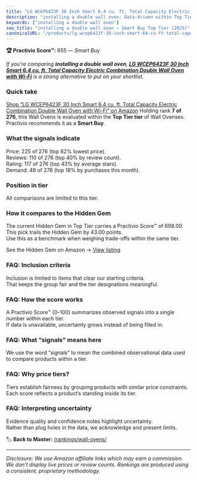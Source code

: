 ```yaml
---
title: "LG WCEP6423F 30 Inch Smart 6.4 cu. ft. Total Capacity Electric Combination Double Wall Oven with Wi-Fi"
description: "installing a double wall oven: Data-driven within Top Tier ranking using the Practivio Score™. Positioned by quality, value, demand, findability, momentum."
keywords: ["installing a double wall oven"]
seo_title: "installing a double wall oven — Smart Buy Top Tier (2025)"
canonicalURL: "/products/lg-wcep6423f-30-inch-smart-64-cu-ft-total-capacity-electric-combination-double-wall-oven-with-wi-fi-B0CJ8BWLHJ/"
---
```


**🏆 Practivio Score™:** 655 — _Smart Buy_


*If you're comparing **installing a double wall oven**, **[LG WCEP6423F 30 Inch Smart 6.4 cu. ft. Total Capacity Electric Combination Double Wall Oven with Wi-Fi](https://www.amazon.com/dp/B0CJ8BWLHJ?tag=practivio-20)** is a strong alternative to put on your shortlist.*
### Quick take
[Shop “LG WCEP6423F 30 Inch Smart 6.4 cu. ft. Total Capacity Electric Combination Double Wall Oven with Wi-Fi” on Amazon](https://www.amazon.com/dp/B0CJ8BWLHJ?tag=practivio-20)
Holding rank **7 of 276**, this Wall Ovens is evaluated within the **Top Tier tier** of Wall Ovenses.  
Practivio recommends it as a **Smart Buy**.

### What the signals indicate
Price: 225 of 276 (top 82% lowest price).  
Reviews: 110 of 276 (top 40% by review count).  
Rating: 117 of 276 (top 43% by average stars).  
Demand: 49 of 276 (top 18% by purchases this month).

### Position in tier
All comparisons are limited to this tier.

### How it compares to the Hidden Gem
The current Hidden Gem in Top Tier carries a Practivio Score™ of 698.00.  
This pick trails the Hidden Gem by 43.00 points.  
Use this as a benchmark when weighing trade-offs within the same tier.  

See the Hidden Gem on Amazon → [View listing](https://www.amazon.com/dp/B00N45FU58?tag=practivio-20)

### FAQ: Inclusion criteria
Inclusion is limited to items that clear our starting criteria.  
That keeps the group fair and the tier designations meaningful.

### FAQ: How the score works
A Practivio Score™ (0–100) summarizes observed signals into a single number within each tier.  
If data is unavailable, uncertainty grows instead of being filled in.

### FAQ: What “signals” means here
We use the word “signals” to mean the combined observational data used to compare products within a tier.

### FAQ: Why price tiers?
Tiers establish fairness by grouping products with similar price constraints.  
Each score reflects a product’s standing inside its tier.

### FAQ: Interpreting uncertainty
Evidence quality and confidence notes highlight uncertainty.  
Rather than plug holes in the data, we acknowledge and present limits.


🏷️ **Back to Master:** [/rankings/wall-ovens/](/rankings/wall-ovens/)

---
_Disclosure: We use Amazon affiliate links which may earn a commission. We don’t display live prices or review counts. Rankings are produced using a consistent, proprietary methodology._

